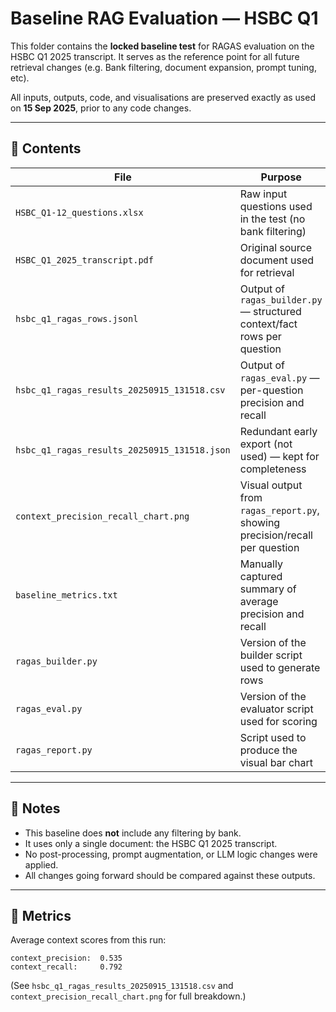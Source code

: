 # Baseline RAG Evaluation — HSBC Q1

This folder contains the **locked baseline test** for RAGAS evaluation on the HSBC Q1 2025 transcript. It serves as the reference point for all future retrieval changes (e.g. Bank filtering, document expansion, prompt tuning, etc).

All inputs, outputs, code, and visualisations are preserved exactly as used on **15 Sep 2025**, prior to any code changes.

---

## 📂 Contents

| File | Purpose |
|------|---------|
| `HSBC_Q1-12_questions.xlsx` | Raw input questions used in the test (no bank filtering) |
| `HSBC_Q1_2025_transcript.pdf` | Original source document used for retrieval |
| `hsbc_q1_ragas_rows.jsonl` | Output of `ragas_builder.py` — structured context/fact rows per question |
| `hsbc_q1_ragas_results_20250915_131518.csv` | Output of `ragas_eval.py` — per-question precision and recall |
| `hsbc_q1_ragas_results_20250915_131518.json` | Redundant early export (not used) — kept for completeness |
| `context_precision_recall_chart.png` | Visual output from `ragas_report.py`, showing precision/recall per question |
| `baseline_metrics.txt` | Manually captured summary of average precision and recall |
| `ragas_builder.py` | Version of the builder script used to generate rows |
| `ragas_eval.py` | Version of the evaluator script used for scoring |
| `ragas_report.py` | Script used to produce the visual bar chart |

---

## 📌 Notes

- This baseline does **not** include any filtering by bank.
- It uses only a single document: the HSBC Q1 2025 transcript.
- No post-processing, prompt augmentation, or LLM logic changes were applied.
- All changes going forward should be compared against these outputs.

---

## 🧪 Metrics

Average context scores from this run:

```
context_precision:  0.535
context_recall:     0.792
```

(See `hsbc_q1_ragas_results_20250915_131518.csv` and `context_precision_recall_chart.png` for full breakdown.)